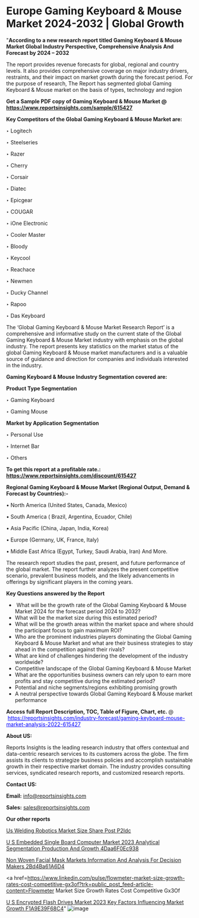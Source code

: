 # Europe Gaming Keyboard & Mouse Market 2024-2032 | Global Growth

"<strong>According to a new research report titled Gaming Keyboard & Mouse Market Global Industry Perspective, Comprehensive Analysis And Forecast by 2024 – 2032</strong>

The report provides revenue forecasts for global, regional and country levels. It also provides comprehensive coverage on major industry drivers, restraints, and their impact on market growth during the forecast period. For the purpose of research, The Report has segmented global Gaming Keyboard & Mouse market on the basis of types, technology and region

<strong>Get a Sample PDF copy of Gaming Keyboard & Mouse Market </strong><strong>@<a href=https://www.reportsinsights.com/sample/615427 style=color:#0000ff;> https://www.reportsinsights.com/sample/615427</a></strong></font>

<strong>Key Competitors of the Global Gaming Keyboard & Mouse Market are:</strong>

‣ Logitech

‣ Steelseries

‣ Razer

‣ Cherry

‣ Corsair

‣ Diatec

‣ Epicgear

‣ COUGAR

‣ iOne Electronic

‣ Cooler Master

‣ Bloody

‣ Keycool

‣ Reachace

‣ Newmen

‣ Ducky Channel

‣ Rapoo

‣ Das Keyboard

The ‘Global Gaming Keyboard & Mouse Market Research Report’ is a comprehensive and informative study on the current state of the Global Gaming Keyboard & Mouse Market industry with emphasis on the global industry. The report presents key statistics on the market status of the global Gaming Keyboard & Mouse market manufacturers and is a valuable source of guidance and direction for companies and individuals interested in the industry.

<strong>Gaming Keyboard & Mouse Industry Segmentation covered are:</strong>

<strong>Product Type Segmentation</strong>

‣ Gaming Keyboard

‣ Gaming Mouse

<strong>Market by Application Segmentation</strong>

‣ Personal Use

‣ Internet Bar

‣ Others

<strong>To get this report at a profitable rate.: <a href=https://www.reportsinsights.com/discount/615427 style=color:#0000ff;>https://www.reportsinsights.com/discount/615427</a></strong></font>

<strong>Regional Gaming Keyboard & Mouse Market (Regional Output, Demand &amp; Forecast by Countries):-</strong>

• North America (United States, Canada, Mexico)

• South America ( Brazil, Argentina, Ecuador, Chile)

• Asia Pacific (China, Japan, India, Korea)

• Europe (Germany, UK, France, Italy)

• Middle East Africa (Egypt, Turkey, Saudi Arabia, Iran) And More.

The research report studies the past, present, and future performance of the global market. The report further analyzes the present competitive scenario, prevalent business models, and the likely advancements in offerings by significant players in the coming years.

<strong>Key Questions answered by the Report</strong>
<ul>
  <li> What will be the growth rate of the Global Gaming Keyboard & Mouse Market 2024 for the forecast period 2024 to 2032?</li>
  <li>What will be the market size during this estimated period?</li>
  <li>What will be the growth areas within the market space and where should the participant focus to gain maximum ROI?</li>
  <li>Who are the prominent industries players dominating the Global Gaming Keyboard & Mouse Market and what are their business strategies to stay ahead in the competition against their rivals?</li>
  <li>What are kind of challenges hindering the development of the industry worldwide?</li>
  <li>Competitive landscape of the Global Gaming Keyboard & Mouse Market</li>
  <li>What are the opportunities business owners can rely upon to earn more profits and stay competitive during the estimated period?</li>
  <li>Potential and niche segments/regions exhibiting promising growth</li>
  <li>A neutral perspective towards Global Gaming Keyboard & Mouse market performance</li>
</ul>
<strong>Access full Report Description, TOC, Table of Figure, Chart, etc. </strong>@  <a href=https://reportsinsights.com/industry-forecast/gaming-keyboard-mouse-market-analysis-2022-615427 style=color:#0000ff;>https://reportsinsights.com/industry-forecast/gaming-keyboard-mouse-market-analysis-2022-615427</a></font>

<strong><strong>About US</strong>:</strong>

Reports Insights is the leading research industry that offers contextual and data-centric research services to its customers across the globe. The firm assists its clients to strategize business policies and accomplish sustainable growth in their respective market domain. The industry provides consulting services, syndicated research reports, and customized research reports.

<strong>Contact US:</strong>

<p class=""""><b>Email:</b> <a href=mailto:info@reportsinsights.com>info@reportsinsights.com</a></p>
<p class=""""><b>Sales:</b> <a href=mailto:sales@reportsinsights.com>sales@reportsinsights.com</a></p>

<strong>Our other reports</strong>

<a href=https://www.linkedin.com/pulse/us-welding-robotics-market-size-share-post-p2idc/>Us Welding Robotics Market Size Share Post P2Idc</a>

<a href=https://medium.com/@ruchikakadam73/u-s-embedded-single-board-computer-market-2023-analytical-segmentation-production-and-growth-4daa6f0ec938>U S Embedded Single Board Computer Market 2023 Analytical Segmentation Production And Growth 4Daa6F0Ec938</a>

<a href=https://medium.com/@anuradhapatil5375484/non-woven-facial-mask-markets-information-and-analysis-for-decision-makers-2bd4ba61a6d4>Non Woven Facial Mask Markets Information And Analysis For Decision Makers 2Bd4Ba61A6D4</a>

<a href=https://www.linkedin.com/pulse/flowmeter-market-size-growth-rates-cost-competitive-gx3of?trk=public_post_feed-article-content>Flowmeter Market Size Growth Rates Cost Competitive Gx3Of</a>

<a href=https://medium.com/@jagruti.reportsinsights/u-s-encrypted-flash-drives-market-2023-key-factors-influencing-market-growth-f1a9e39f68c4>U S Encrypted Flash Drives Market 2023 Key Factors Influencing Market Growth F1A9E39F68C4</a>"
![image](https://github.com/Reportsinsights123/RIgrowth/assets/158415881/35eabe41-1e40-46ca-aa44-65c3e1e20efd)
